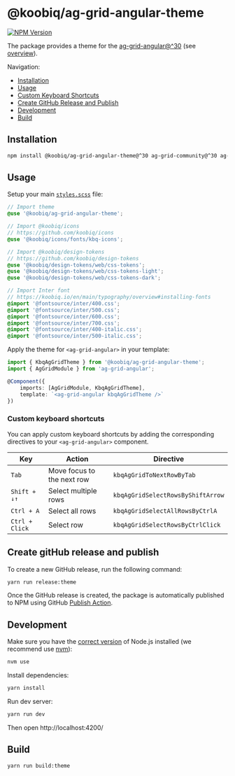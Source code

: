 # @koobiq/ag-grid-angular-theme

[![NPM Version](https://img.shields.io/npm/v/%40koobiq%2Fag-grid-angular-theme?label=%40koobiq%2Fag-grid-angular-theme&link=https%3A%2F%2Fwww.npmjs.com%2Fpackage%2F%40koobiq%2Fag-grid-angular-theme)](https://www.npmjs.com/package/@koobiq/ag-grid-angular-theme)

The package provides a theme for the [ag-grid-angular@^30](https://www.ag-grid.com/archive/30.2.0/angular-data-grid/) (see [overview](https://data-grid-next.web.app/)).

Navigation:

- [Installation](#installation)
- [Usage](#usage)
- [Custom Keyboard Shortcuts](#custom-keyboard-shortcuts)
- [Create GitHub Release and Publish](#create-github-release-and-publish)
- [Development](#development)
- [Build](#build)

## Installation

```bash
npm install @koobiq/ag-grid-angular-theme@^30 ag-grid-community@^30 ag-grid-angular@^30
```

## Usage

Setup your main [`styles.scss`](/dev/ag-grid-angular/src/styles.scss) file:

```scss
// Import theme
@use '@koobiq/ag-grid-angular-theme';

// Import @koobiq/icons
// https://github.com/koobiq/icons
@use '@koobiq/icons/fonts/kbq-icons';

// Import @koobiq/design-tokens
// https://github.com/koobiq/design-tokens
@use '@koobiq/design-tokens/web/css-tokens';
@use '@koobiq/design-tokens/web/css-tokens-light';
@use '@koobiq/design-tokens/web/css-tokens-dark';

// Import Inter font
// https://koobiq.io/en/main/typography/overview#installing-fonts
@import '@fontsource/inter/400.css';
@import '@fontsource/inter/500.css';
@import '@fontsource/inter/600.css';
@import '@fontsource/inter/700.css';
@import '@fontsource/inter/400-italic.css';
@import '@fontsource/inter/500-italic.css';
```

Apply the theme for `<ag-grid-angular>` in your template:

```ts
import { KbqAgGridTheme } from '@koobiq/ag-grid-angular-theme';
import { AgGridModule } from 'ag-grid-angular';

@Component({
    imports: [AgGridModule, KbqAgGridTheme],
    template: `<ag-grid-angular kbqAgGridTheme />`
})
```

### Custom keyboard shortcuts

You can apply custom keyboard shortcuts by adding the corresponding directives to your `<ag-grid-angular>` component.

| Key            | Action                     | Directive                         |
| -------------- | -------------------------- | --------------------------------- |
| `Tab`          | Move focus to the next row | `kbqAgGridToNextRowByTab`         |
| `Shift + ↓↑`   | Select multiple rows       | `kbqAgGridSelectRowsByShiftArrow` |
| `Ctrl + A`     | Select all rows            | `kbqAgGridSelectAllRowsByCtrlA`   |
| `Ctrl + Click` | Select row                 | `kbqAgGridSelectRowsByCtrlClick`  |

## Create gitHub release and publish

To create a new GitHub release, run the following command:

```bash
yarn run release:theme
```

Once the GitHub release is created, the package is automatically published to NPM using GitHub [Publish Action](.github/workflows/publish.yml).

## Development

Make sure you have the [correct version](.nvmrc) of Node.js installed (we recommend use [nvm](https://github.com/nvm-sh/nvm)):

```bash
nvm use
```

Install dependencies:

```bash
yarn install
```

Run dev server:

```bash
yarn run dev
```

Then open http://localhost:4200/

## Build

```bash
yarn run build:theme
```
